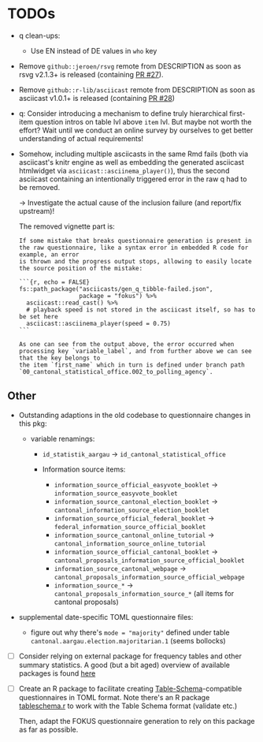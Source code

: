 # TODOs

-   q clean-ups:

    -   Use EN instead of DE values in `who` key

-   Remove `github::jeroen/rsvg` remote from DESCRIPTION as soon as rsvg v2.1.3+ is released (containing [PR #27](https://github.com/jeroen/rsvg/pull/27)).

-   Remove `github::r-lib/asciicast` remote from DESCRIPTION as soon as asciicast v1.0.1+ is released (containing [PR
    #28](https://github.com/r-lib/asciicast/pull/28))

-   q: Consider introducing a mechanism to define truly hierarchical first-item question intros on table lvl above `item` lvl. But maybe not worth the effort?
    Wait until we conduct an online survey by ourselves to get better understanding of actual requirements!

-   Somehow, including multiple asciicasts in the same Rmd fails (both via asciicast's knitr engine as well as embedding the generated asciicast htmlwidget via
    `asciicast::asciinema_player()`), thus the second asciicast containing an intentionally triggered error in the raw q had to be removed.

    -> Investigate the actual cause of the inclusion failure (and report/fix upstream)!

    The removed vignette part is:

        If some mistake that breaks questionnaire generation is present in the raw questionnaire, like a syntax error in embedded R code for example, an error
        is thrown and the progress output stops, allowing to easily locate the source position of the mistake:

        ```{r, echo = FALSE}
        fs::path_package("asciicasts/gen_q_tibble-failed.json",
                         package = "fokus") %>%
          asciicast::read_cast() %>%
          # playback speed is not stored in the asciicast itself, so has to be set here
          asciicast::asciinema_player(speed = 0.75)
        ```

        As one can see from the output above, the error occurred when processing key `variable_label`, and from further above we can see that the key belongs to
        the item `first_name` which in turn is defined under branch path `00_cantonal_statistical_office.002_to_polling_agency`.

## Other

-   Outstanding adaptions in the old codebase to questionnaire changes in this pkg:

    -   variable renamings:

        -   `id_statistik_aargau` -> `id_cantonal_statistical_office`

        -   Information source items:

            -   `information_source_official_easyvote_booklet` -> `information_source_easyvote_booklet`
            -   `information_source_cantonal_election_booklet` -> `cantonal_information_source_election_booklet`
            -   `information_source_official_federal_booklet` -> `federal_information_source_official_booklet`
            -   `information_source_cantonal_online_tutorial` -> `cantonal_information_source_online_tutorial`
            -   `information_source_official_cantonal_booklet` -> `cantonal_proposals_information_source_official_booklet`
            -   `information_source_cantonal_webpage` -> `cantonal_proposals_information_source_official_webpage`
            -   `information_source_*` -> `cantonal_proposals_information_source_*` (all items for cantonal proposals)

-   supplemental date-specific TOML questionnaire files:

    -   figure out why there's `mode = "majority"` defined under table `cantonal.aargau.election.majoritarian.1` (seems bollocks)

-   [ ] Consider relying on external package for frequency tables and other summary statistics. A good (but a bit aged) overview of available packages is found
    [here](https://dabblingwithdata.wordpress.com/2017/12/20/my-favourite-r-package-for-frequency-tables/)

-   [ ] Create an R package to facilitate creating [Table-Schema](https://specs.frictionlessdata.io/table-schema/)-compatible questionnaires in TOML format.
    Note there's an R package [tableschema.r](https://libraries.frictionlessdata.io/docs/table-schema/rlang) to work with the Table Schema format (validate
    etc.)

    Then, adapt the FOKUS questionnaire generation to rely on this package as far as possible.
